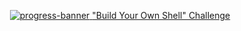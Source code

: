 <p align="center">
   <a href="https://app.codecrafters.io/users/ndunnett">
      <img src="https://backend.codecrafters.io/progress/shell/c3661fe2-5a4b-47c9-a528-43c6da07b911" alt="progress-banner"/>
   </a>
   <a href="https://app.codecrafters.io/courses/shell/overview">"Build Your Own Shell" Challenge</a>
</p>

